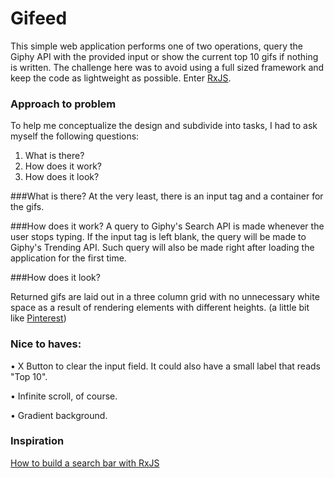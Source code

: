 # Gifeed

This simple web application performs one of two operations, query the Giphy API with the provided input or show the current top 10 gifs if nothing is written. The challenge here was to avoid using a full sized framework and keep the code as lightweight as possible. Enter [RxJS](https://rxjs-dev.firebaseapp.com/).

### Approach to problem

To help me conceptualize the design and subdivide into tasks, I had to ask myself the following questions:

1. What is there?
2. How does it work?
3. How does it look? 


###What is there?
At the very least, there is an input tag and a container for the gifs.

###How does it work?
A query to Giphy's Search API is made whenever the user stops typing. If the input tag is left blank, the query will be made to Giphy's Trending API. Such query will also be made right after loading the application for  the first time.

###How does it look?

Returned gifs are laid out in a three column grid with no unnecessary white space as a result of rendering elements with different heights. (a little bit like [Pinterest](https://pinterest.com))


### Nice to haves:

• X Button to clear the input field. It could also have a small label that reads "Top 10".

• Infinite scroll, of course.

• Gradient background.

### Inspiration

[How to build a search bar with RxJS](https://www.digitalocean.com/community/tutorials/how-to-build-a-search-bar-with-rxjs)